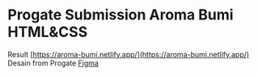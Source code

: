 # Progate Submission Aroma Bumi HTML&CSS

Result [https://aroma-bumi.netlify.app/](https://aroma-bumi.netlify.app/)
<br/>
Desain from Progate [Figma](https://www.figma.com/file/OFskrdg0GlLIW3MsKyITJ0/Mockup-HTML-CSS?node-id=0%3A1&t=rJN7kfQyqheX84t3-1)
